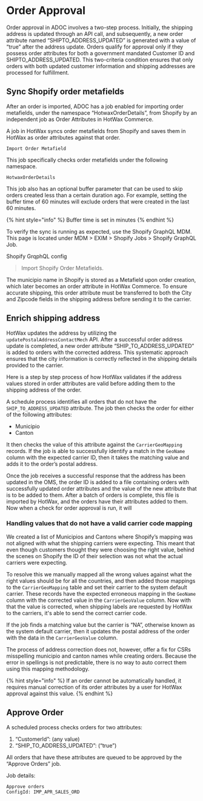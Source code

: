 # Order Approval
Order approval in ADOC involves a two-step process. Initially, the shipping address is updated through an API call, and subsequently, a new order attribute named “SHIPTO_ADDRESS_UPDATED” is generated with a value of “true” after the address update. Orders qualify for approval only if they possess order attributes for both a government mandated Customer ID and SHIPTO_ADDRESS_UPDATED. This two-criteria condition ensures that only orders with both updated customer information and shipping addresses are processed for fulfillment.

## Sync Shopify order metafields
After an order is imported, ADOC has a job enabled for importing order metafields, under the namespace “HotwaxOrderDetails”, from Shopify by an independent job as Order Attributes in HotWax Commerce.

A job in HotWax syncs order metafields from Shopify and saves them in HotWax as order attributes against that order.
```
Import Order Metafield
```

This job specifically checks order metafields under the following namespace.
```
HotwaxOrderDetails
```

This job also has an optional buffer parameter that can be used to skip orders created less than a certain duration ago. For example, setting the buffer time of 60 minutes will exclude orders that were created in the last 60 minutes.


{% hint style="info" %}
    Buffer time is set in minutes
{% endhint %}

To verify the sync is running as expected, use the Shopify GraphQL MDM. This page is located under MDM > EXIM > Shopify Jobs > Shopify GraphQL Job.

Shopify GrqphQL config
>Import Shopify Order Metafields.

The municipio name in Shopify is stored as a Metafield upon order creation, which later becomes an order attribute in HotWax Commerce. To ensure accurate shipping, this order attribute must be transferred to both the City and Zipcode fields in the shipping address before sending it to the carrier.


## Enrich shipping address
HotWax updates the address by utilizing the `updatePostalAddressContactMech` API. After a successful order address update is completed, a new order attribute “SHIP_TO_ADDRESS_UPDATED” is added to orders with the corrected address. This systematic approach ensures that the city information is correctly reflected in the shipping details provided to the carrier.

Here is a step by step process of how HotWax validates if the address values stored in order attributes are valid before adding them to the shipping address of the order.

A schedule process identifies all orders that do not have the `SHIP_TO_ADDRESS_UPDATED` attribute. The job then checks the order for either of the following attributes:
  - Municipio
  - Canton

It then checks the value of this attribute against the `CarrierGeoMapping` records. If the job is able to successfully identify a match in the `GeoName` column with the expected carrier ID, then it takes the matching value and adds it to the order’s postal address.

Once the job receives a successful response that the address has been updated in the OMS, the order ID is added to a file containing orders with successfully updated order attributes and the value of the new attribute that is to be added to them. After a batch of orders is complete, this file is imported by HotWax, and the orders have their attributes added to them. Now when a check for order approval is run, it will 

### Handling values that do not have a valid carrier code mapping
We created a list of Municipios and Cantons where Shopify’s mapping was not aligned with what the shipping carriers were expecting. This meant that even though customers thought they were choosing the right value, behind the scenes on Shopify the ID of their selection was not what the actual carriers were expecting. 

To resolve this we manually mapped all the wrong values against what the right values should be for all the countries, and then added those mappings to the `CarrierGeoMapping` table and set their carrier to the system default carrier. These records have the expected erroneous mapping in the `GeoName` column with the corrected value in the `CarrierGeoValue` column. Now with that the value is corrected, when shipping labels are requested by HotWax to the carriers, it's able to send the correct carrier code.

If the job finds a matching value but the carrier is “NA”, otherwise known as the system default carrier, then it updates the postal address of the order with the data in the `CarrierGeoValue` column.

The process of address correction does not, however, offer a fix for CSRs misspelling municipio and canton names while creating orders. Because the error in spellings is not predictable, there is no way to auto correct them using this mapping methodology.

{% hint style="info" %}
If an order cannot be automatically handled, it requires manual correction of its order attributes by a user for HotWax approval against this value.
{% endhint %}

## Approve Order
A scheduled process checks orders for two attributes:
1. “CustomerId”: (any value)
2. “SHIP_TO_ADDRESS_UPDATED”: (“true”)

All orders that have these attributes are queued to be approved by the “Approve Orders” job.

Job details:
```
Approve orders
ConfigId: IMP_APR_SALES_ORD
```